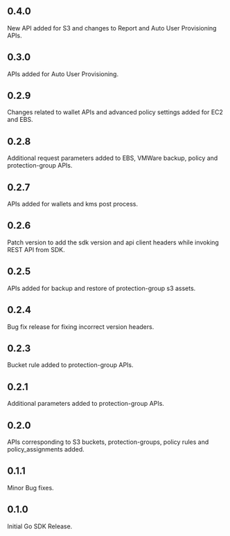 ## 0.4.0
New API added for S3 and changes to Report and Auto User Provisioning APIs.
## 0.3.0
APIs added for Auto User Provisioning.
## 0.2.9
Changes related to wallet APIs and advanced policy settings added for EC2 and EBS.
## 0.2.8
Additional request parameters added to EBS, VMWare backup, policy and protection-group APIs.
## 0.2.7
APIs added for wallets and kms post process.
## 0.2.6
Patch version to add the sdk version and api client headers while invoking REST API from SDK.
## 0.2.5
APIs added for backup and restore of protection-group s3 assets.
## 0.2.4
Bug fix release for fixing incorrect version headers.
## 0.2.3
Bucket rule added to protection-group APIs.
## 0.2.1
Additional parameters added to protection-group APIs.
## 0.2.0
APIs corresponding to S3 buckets, protection-groups, policy rules and policy_assignments added.
## 0.1.1
Minor Bug fixes.
## 0.1.0
Initial Go SDK Release.
